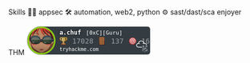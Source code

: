 Skills
👨‍💻 appsec
🛠️ automation, web2, python 
⚙️ sast/dast/sca enjoyer


THM 
![tryhackme stats](https://raw.githubusercontent.com/achufistov/achufistov/master/assets/thm_propic.png)
